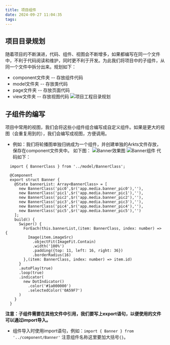 ```yaml
---
title: 项目组件
date: 2024-09-27 11:04:35
tags:
---
```

## 项目目录规划
随着项目的不断演进，代码、组件、视图会不断增多，如果都编写在同一个文件中，不利于代码阅读和维护，同时更不利于开发。为此我们将项目中的子组件，从同一个文件中拆分出来。规划如下：

- component文件夹 -- 存放组件代码
- model文件夹 -- 存放类代码
- page文件夹 -- 存放页面代码
- view文件夹 -- 存放视图代码
![项目工程目录规划](https://foruda.gitee.com/images/1726217213595749268/eab56bd9_484447.png "屏幕截图")

## 子组件的编写
项目中常用的视图，我们会将这些小组件组合编写成自定义组件。如果是更大的视图（会重复用到的），我们会编写成视图，方便调用。
- 例如：我们将轮播图单独归纳成为一个组件，并创建单独的Arkts文件存放，保存在component文件夹中。
  如下图：
  ![Banner效果图](https://foruda.gitee.com/images/1726219711994870562/7b013f47_484447.png "屏幕截图")
  ![Banner组件](https://foruda.gitee.com/images/1726217626081148450/00136229_484447.png "屏幕截图")
  代码如下：

```
  import { BannerClass } from '../model/BannerClass';

  @Component
  export struct Banner {
    @State bannerList: Array<BannerClass> = [
      new BannerClass('pic0',$r('app.media.banner_pic0'),''),
      new BannerClass('pic1',$r('app.media.banner_pic1'),''),
      new BannerClass('pic2',$r('app.media.banner_pic2'),''),
      new BannerClass('pic3',$r('app.media.banner_pic3'),''),
      new BannerClass('pic4',$r('app.media.banner_pic4'),''),
      new BannerClass('pic5',$r('app.media.banner_pic5'),'')
    ];
    build() {
      Swiper() {
        ForEach(this.bannerList,(item: BannerClass, index: number) => {
          Image(item.imageSrc)
            .objectFit(ImageFit.Contain)
            .width('100%')
            .padding({top: 11, left: 16, right: 36})
            .borderRadius(16)
        },(item: BannerClass, index: number) => item.id)
      }
      .autoPlay(true)
      .loop(true)
      .indicator(
        new DotIndicator()
          .color('#1a000000')
          .selectedColor('0A59F7')
      )
    }
  }
```
 
 **注意：子组件需要在其他文件中引用，我们要写上export语句，以便使用的文件可以通过import导入。** 

- 组件导入时使用import语句，例如：`import { Banner } from '../component/Banner'`
  注意组件名称这里要加大括号`{}`。